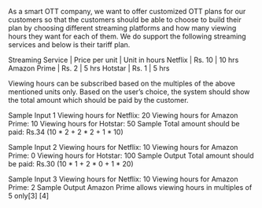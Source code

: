 As a smart OTT company, we want to offer customized OTT plans for our customers
so that the customers should be able to choose to build their plan by choosing different
streaming platforms and how many viewing hours they want for each of them.
We do support the following streaming services and below is their tariff plan.

Streaming Service | Price per unit    | Unit in hours
Netflix           | Rs. 10            | 10 hrs
Amazon Prime      | Rs. 2           | 5 hrs
Hotstar           | Rs. 1             | 5 hrs

Viewing hours can be subscribed based on the multiples of the above mentioned units only.
Based on the user’s choice, the system should show the total amount which should be paid by
the customer.

Sample Input 1
Viewing hours for Netflix: 20
Viewing hours for Amazon Prime: 10
Viewing hours for Hotstar: 50
Sample
Total amount should be paid: Rs.34 (10 * 2 + 2 * 2 + 1 * 10)

Sample Input 2
Viewing hours for Netflix: 10
Viewing hours for Amazon Prime: 0
Viewing hours for Hotstar: 100
Sample Output
Total amount should be paid: Rs.30 (10 * 1 + 2 * 0 + 1 * 20)

Sample Input 3
Viewing hours for Netflix: 10
Viewing hours for Amazon Prime: 2
Sample Output
Amazon Prime allows viewing hours in multiples of 5 only[3] [4]


